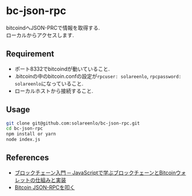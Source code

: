 # bc-json-rpc
bitcoindへJSON-PRCで情報を取得する.  
ローカルからアクセスします.

## Requirement
- ポート8332でbitcoindが動いていること.
- .bitcoinの中のbitcoin.confの設定が`rpcuser: solareenlo`, `rpcpassword: solareenlo`になっていること.
- ローカルホストから接続すること.

## Usage
```bash
git clone git@github.com:solareenlo/bc-json-rpc.git
cd bc-json-rpc
npm install or yarn
node index.js
```

## References
- [ブロックチェーン入門 ─ JavaScriptで学ぶブロックチェーンとBitcoinウォレットの仕組みと実装](https://employment.en-japan.com/engineerhub/entry/2018/11/30/110000)
- [Bitcoin JSON-RPCを叩く](https://qiita.com/erukiti/items/4c97da8f4b979dc6f31a)
